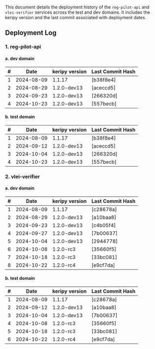This document details the deployment history of the `reg-pilot-api` and `vlei-verifier` services across the test and dev domains. It includes the keripy version and the last commit associated with deployment dates.

## Deployment Log

### 1. reg-pilot-api

#### a. dev domain

| #  | Date       | keripy version | Last Commit Hash | 
|----|------------|----------------|------------------|
| 1  | 2024-08-09 | 1.1.17         | [b38f8e4]        | 
| 2  | 2024-08-29 | 1.2.0-dev13    | [aceccd5]        | 
| 3  | 2024-09-23 | 1.2.0-dev13    | [266320d]        | 
| 4  | 2024-10-23 | 1.2.0-dev13    | [557becb]        | 


#### b. test domain

| #  | Date       | keripy version | Last Commit Hash | 
|----|------------|----------------|------------------|
| 1  | 2024-08-09 | 1.1.17         | [b38f8e4]        | 
| 2  | 2024-09-12 | 1.2.0-dev13    | [aceccd5]        | 
| 3  | 2024-10-04 | 1.2.0-dev13    | [266320d]        | 
| 4  | 2024-10-23 | 1.2.0-dev13    | [557becb]        | 


### 2. vlei-verifier

#### a. dev domain

| #  | Date       | keripy version | Last Commit Hash | 
|----|------------|----------------|------------------|
| 1  | 2024-08-09 | 1.1.17         | [c28678a]        | 
| 2  | 2024-08-29 | 1.2.0-dev13    | [a10baa8]        |
| 3  | 2024-09-23 | 1.2.0-dev13    | [c4b05f4]        | 
| 4  | 2024-09-27 | 1.2.0-dev13    | [7b00637]        | 
| 5  | 2024-10-04 | 1.2.0-dev13    | [2944778]        | 
| 6  | 2024-10-08 | 1.2.0-rc3      | [35660f5]        | 
| 7  | 2024-10-18 | 1.2.0-rc3      | [33bc081]        | 
| 8  | 2024-10-22 | 1.2.0-rc4      | [e9cf7da]        | 

#### b. test domain

| #  | Date       | keripy version | Last Commit Hash | 
|----|------------|----------------|------------------|
| 1  | 2024-08-09 | 1.1.17         | [c28678a]        | 
| 2  | 2024-09-12 | 1.2.0-dev13    | [a10baa8]        | 
| 3  | 2024-10-04 | 1.2.0-dev13    | [7b00637]        | 
| 4  | 2024-10-08 | 1.2.0-rc3      | [35660f5]        | 
| 5  | 2024-10-18 | 1.2.0-rc3      | [33bc081]        |
| 6  | 2024-10-22 | 1.2.0-rc4      | [e9cf7da]        |



